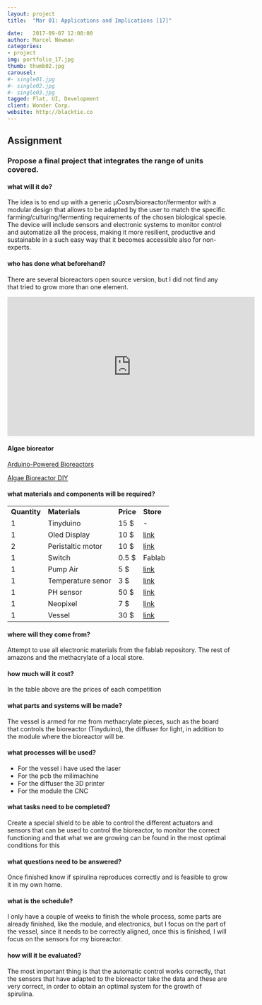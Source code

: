 ```yaml
---
layout: project
title:  "Mar 01: Applications and Implications [17]"

date:   2017-09-07 12:00:00
author: Marcel Newman
categories:
- project
img: portfolio_17.jpg
thumb: thumb02.jpg
carousel:
#- single01.jpg
#- single02.jpg
#- single03.jpg
tagged: Flat, UI, Development
client: Wonder Corp.
website: http://blacktie.co
---
```



<h2>Assignment</h2>

<h3>Propose a final project that integrates the range of units covered.</h3>


<h4>what will it do?</h4>

<p>The idea is to end up with a generic μCosm/bioreactor/fermentor with a modular design that allows to be adapted by the user to match the specific farming/culturing/fermenting requirements of the chosen biological specie. The device will include sensors and electronic systems to monitor control and automatize all the process, making it more resilient, productive and sustainable in a such easy way that it becomes accessible also for non-experts.
</p>

<h4>who has done what beforehand?</h4>
<p>There are several bioreactors open source version, but I did not find any that tried to grow more than one element.</p>
<div class="col-xs-10 col-xs-offset-2 ">
<iframe width="560" height="315" src="https://www.youtube.com/embed/e-nBPx5hmEE" frameborder="0" allowfullscreen></iframe>
</div>
<h4>Algae bioreator</h4>
<a href="https://makezine.com/2016/07/18/arduino-powered-bioreactors-make-home-experimentation-affordable/">Arduino-Powered Bioreactors </a>

<a href="https://www.greenoptimistic.com/algae-bioreactor/#.Wezm9Nx941I">Algae Bioreactor DIY</a>


<h4>what materials and components will be required?</h4>
<div class="col-xs-10 col-xs-offset-2 ">

<table class="table-striped table table-bordered" style="width: 80%">
	<tr><td><strong>Quantity</strong></td><td><strong>Materials</strong></td><td><strong>Price</strong></td><td><strong>Store</strong></td></tr>
	<tr><td>1</td><td>Tinyduino</td><td>15 $</td><td>-</td> </tr>
	<tr><td>1</td><td>Oled Display</td><td>10 $</td><td><a href="http://amzn.eu/hejBY3Z">link</a></td></tr>
	<tr><td>2</td><td>Peristaltic motor</td><td>10 $</td><td><a href="http://amzn.eu/id8spNb">link</a></td></tr>
	<tr><td>1</td><td>Switch</td><td>0.5 $</td><td>Fablab</td></tr>
	<tr><td>1</td><td>Pump Air</td><td>5 $</td><td><a href="http://amzn.eu/g9n5Sux">link</a></td></tr>
	<tr><td>1</td><td>Temperature senor</td><td>3 $</td><td><a href="http://amzn.eu/06amwev">link</a></td></tr>
	<tr><td>1</td><td>PH sensor</td><td>50 $</td><td><a href="http://amzn.eu/3BDueZu">link</a></td></tr>
	<tr><td>1</td><td>Neopixel</td><td>7 $</td><td><a href="http://amzn.eu/1ypBjTp">link</a></td></tr>
	<tr><td>1</td><td>Vessel</td><td>30 $</td><td><a href="http://serveiestacio.com/tenda-online/">link</a></td></tr>

</table>
</div>

<h4>where will they come from?</h4>
<p>Attempt to use all electronic materials from the fablab repository.
The rest of amazons and the methacrylate of a local store.</p>

<h4>how much will it cost?</h4>
<p>In the table above are the prices of each competition</p>


<h4>what parts and systems will be made?</h4>
<p>The vessel is armed for me from methacrylate pieces, such as the board that controls the bioreactor (Tinyduino), the diffuser for light, in addition to the module where the bioreactor will be.</p>

<h4>what processes will be used?</h4>
<p>
<ul>
<li>For the vessel i have used the laser</li>
<li>For the pcb the milimachine</li>
<li>For the diffuser the 3D printer</li>
<li>For the module the CNC</li>
</ul>
</p>
<h4>what tasks need to be completed?</h4>
<p>Create a special shield to be able to control the different actuators and sensors that can be used to control the bioreactor, to monitor the correct functioning and that what we are growing can be found in the most optimal conditions for this</p>


<h4>what questions need to be answered?</h4>
<p>Once finished know if spirulina reproduces correctly and is feasible to grow it in my own home.</p>

<h4>what is the schedule?</h4>

<p>I only have a couple of weeks to finish the whole process, some parts are already finished, like the module, and electronics, but I focus on the part of the vessel, since it needs to be correctly aligned, once this is finished, I will focus on the sensors for my bioreactor.</p>

<h4>how will it be evaluated?</h4>
<p>The most important thing is that the automatic control works correctly, that the sensors that have adapted to the bioreactor take the data and these are very correct, in order to obtain an optimal system for the growth of spirulina.</p>
